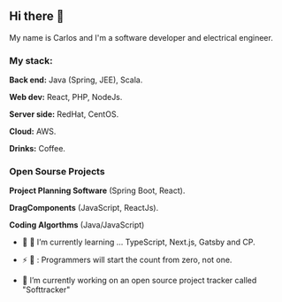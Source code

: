 ## Hi there 👋

My name is Carlos and I'm a software developer and electrical engineer.

### My stack:

**Back end:** Java (Spring, JEE), Scala.

**Web dev:** React, PHP, NodeJs.

**Server side:** RedHat, CentOS.

**Cloud:** AWS.

**Drinks:** Coffee.

### Open Sourse Projects
**Project Planning Software** (Spring Boot, React).

**DragComponents** (JavaScript, ReactJs).

**Coding Algorthms** (Java/JavaScript)

- 🌱 📕 I’m currently learning ... TypeScript, Next.js, Gatsby and CP.

- ⚡ 💬 : Programmers will start the count from zero, not one.
- 🔭 I’m currently working on an open source project tracker called "Softtracker"

<!--
**iCharlieAraiza/iCharlieAraiza** is a ✨ _special_ ✨ repository because its `README.md` (this file) appears on your GitHub profile.

Here are some ideas to get you started:

- 🔭 I’m currently working on ...
- 🌱 I’m currently learning ...
- 👯 I’m looking to collaborate on ...
- 🤔 I’m looking for help with ...
- 💬 Ask me about ...
- 📫 How to reach me: ...
- 😄 Pronouns: ...
- ⚡ Fun fact: ...
-->

